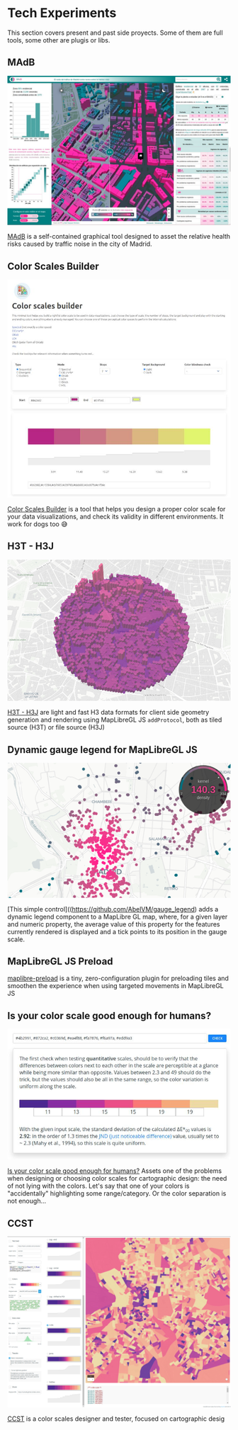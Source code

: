 # Tech Experiments

This section covers present and past side proyects. Some of them are full tools, some other are plugis or libs.

## MAdB

[![MAdB screenshot](images/madb.jpeg)](https://madb.netlify.app)

[MAdB](https://madb.netlify.app) is a self-contained graphical tool designed to asset the relative health risks caused by traffic noise in the city of Madrid.

## Color Scales Builder

[![CSB screenshot](images/csb.jpeg)](https://abelvm.github.io/colortool/)

[Color Scales Builder](https://abelvm.github.io/colortool/) is a tool that helps you design a proper color scale for your data visualizations, and check its validity in different environments. It work for dogs too 😅

## H3T - H3J

[![h3t-h3j scample](images/h3t.png)](https://github.com/AbelVM/h3j-h3t)

[H3T - H3J](https://github.com/AbelVM/h3j-h3t) are light and fast H3 data formats for client side geometry generation and rendering using MapLibreGL JS `addProtocol`, both as tiled source (H3T) or file source (H3J)

## Dynamic gauge legend for MapLibreGL JS

[![screenshot](images/gauge.png)](https://github.com/AbelVM/gauge_legend)

[This simple control]((https://github.com/AbelVM/gauge_legend) adds a dynamic legend component to a MapLibre GL map, where, for a given layer and numeric property, the average value of this property for the features currently rendered is displayed and a tick points to its position in the gauge scale.

## MapLibreGL JS Preload

[maplibre-preload](https://github.com/AbelVM/maplibre-preload) is a tiny, zero-configuration plugin for preloading tiles and smoothen the experience when using targeted movements in MapLibreGL JS

## Is your color scale good enough for humans?

[![Color Scales Checker](images/goodenough.jpeg)](https://abelvm.github.io/perceptualcalc/)

[Is your color scale good enough for humans?](https://abelvm.github.io/perceptualcalc/) Assets one of the problems when designing or choosing color scales for cartographic design: the need of not lying with the colors. Let's say that one of your colors is "accidentally" highlighting some range/category. Or the color separation is not enough...

## CCST

[![CCST screenshot](images/ccst.png)](https://cartodb.github.io/labs-colorscales)

[CCST](https://cartodb.github.io/labs-colorscales) is a color scales designer and tester, focused on cartographic desig
